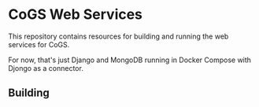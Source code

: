 # CoGS Web Services

This repository contains resources for building and running the web services for CoGS.

For now, that's just Django and MongoDB running in Docker Compose with Djongo as a connector.

## Building


